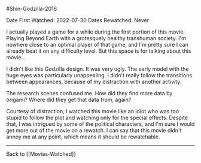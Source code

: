 #Shin-Godzilla-2016

Date First Watched:  2022-07-30
Dates Rewatched:  Never

I actually played a game for a while during the first portion of this movie.  Playing Beyond Earth with a grotesquely healthy transhuman society.  I'm nowhere close to an optimal player of that game, and I'm pretty sure I can already beat it on any difficulty level.  But this space is for talking about this movie...

I didn't like this Godzilla design.  It was very ugly.  The early model with the huge eyes was particularly unappealing.  I didn't really follow the transitions between appearances, because of my distraction with another activity.

The research scenes confused me.  How did they find more data by origami?  Where did they get that data from, again?

Courtesy of distraction, I watched this movie like an idiot who was too stupid to follow the plot and watching only for the special effects.  Despite that, I was intrigued by some of the political characters, and I'm sure I would get more out of the movie on a rewatch.  I can say that this movie didn't annoy me at any point, which means it should be rewatchable.

---
Back to [[Movies-Watched]]